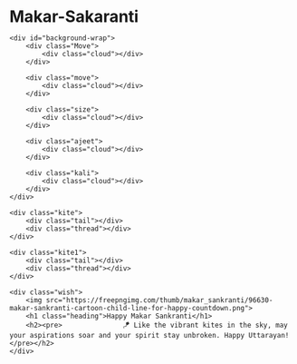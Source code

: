# Makar-Sakaranti
<!DOCTYPE html>
<html lang="en">

<head>
    <meta charset="UTF-8">
    <meta name="viewport" content="width=device-width, initial-scale=1.0">
    <title>Makar Sankranti</title>
    <link rel="stylesheet" href="style.css">
</head>
<style>
  @import url('https://fonts.googleapis.com/css?family=Montserrat:400,500,600|Muli:400,600,700&display=swap');
* {
    margin: 0;
    padding: 0;
}

body {
    background: #87cefa;
}

.kite {
    position: absolute;
    width: 100px;
    height: 100px;
    background: rgb(9, 255, 0);
    transform: rotate(45deg);
    top: 0;
    left: 0;
    bottom: 0;
    right: 0;
    margin: auto;
    animation: flying 5s ease-in-out infinite;
}

.kite:before,
.kite:after {
    content: '';
    position: absolute;
}

.kite:before {
    top: 50%;
    left: -20%;
    width: 141%;
    border-top: 1px solid #000;
    transform: rotate(45deg);
}

.kite:after {
    top: 0;
    left: 0;
    width: 100px;
    height: 100px;
    border-top-left-radius: 100%;
    border-left: 1px solid #000;
    border-top: 1px solid #000;
}

.kite1 {
    position: absolute;
    width: 100px;
    height: 100px;
    background: #deff22;
    transform: rotate(45deg);
    top: 0;
    left: 0;
    bottom: 0;
    right: 0;
    margin: auto;
    animation: flying1 5s ease-in-out infinite;
}

.kite1:before,
.kite1:after {
    content: '';
    position: absolute;
}

.kite1:before {
    top: 50%;
    left: -20%;
    width: 141%;
    border-top: 1px solid black;
    transform: rotate(45deg);
}

.kite1:after {
    top: 0;
    left: 0;
    width: 100px;
    height: 100px;
    border-top-left-radius: 100%;
    border-left: 1px solid black;
    border-top: 1px solid black;
}

.tail {
    position: relative;
    top: 95px;
    left: 85px;
    width: 0;
    height: 0;
    border-left: 20px solid transparent;
    border-right: 20px solid transparent;
    border-bottom: 20px solid black;
    transform: rotate(-45deg);
    overflow: hidden;
    background: transparent;
}

@keyframes flying {
    0%,
    100% {
        top: 0%;
        left: 0%;
    }
    25% {
        top: -20%;
        left: 5%;
    }
    50% {
        top: -15%;
        left: 20%;
    }
    75% {
        top: -10%;
        left: 5%;
    }
}

@keyframes flying1 {
    0%,
    100% {
        top: -30%;
        left: -30%;
    }
    25% {
        top: -20%;
        left: 5%;
    }
    50% {
        top: -25%;
        left: 20%;
    }
    75% {
        top: -10%;
        left: 15%;
    }
}

.wish {
    position: absolute;
    right: 0;
    bottom: 0;
    z-index: -1;
    background: transparent;
    width: 100%;
}

.wish img {
    width: 500px;
    background: transparent;
}

.heading {
    color: #fff;
    text-align: center;
    letter-spacing: 5px;
    text-shadow: 5px 5px 12px rgb(232, 8, 8), 11px 16px 12px rgba(71, 103, 121, 0.8);
    font-family: 'Montserrat', sans-serif;
    font-weight: 600 !important;
    letter-spacing: 1px;
    text-transform: uppercase;
    width: 100%;
    font-size: 80px;
}

#background-wrap {
    bottom: 0;
    left: 0;
    padding-top: 50px;
    position: fixed;
    right: 0;
    top: 0;
    z-index: -2;
}


/* KEYFRAMES */

@-webkit-keyframes animateCloud {
    0% {
        margin-left: -1000px;
    }
    100% {
        margin-left: 100%;
    }
}

@-moz-keyframes animateCloud {
    0% {
        margin-left: -1000px;
    }
    100% {
        margin-left: 100%;
    }
}

@keyframes animateCloud {
    0% {
        margin-left: -1000px;
    }
    100% {
        margin-left: 100%;
    }
}


/* ANIMATIONS */

.move {
    -webkit-animation: animateCloud 35s linear infinite;
    -moz-animation: animateCloud 35s linear infinite;
    animation: animateCloud 35s linear infinite;
    -webkit-transform: scale(0.65);
    -moz-transform: scale(0.65);
    transform: scale(0.65);
}

.Move {
    -webkit-animation: animateCloud 20s linear infinite;
    -moz-animation: animateCloud 20s linear infinite;
    animation: animateCloud 20s linear infinite;
    -webkit-transform: scale(0.3);
    -moz-transform: scale(0.3);
    transform: scale(0.3);
}

.ajeet {
    -webkit-animation: animateCloud 30s linear infinite;
    -moz-animation: animateCloud 30s linear infinite;
    animation: animateCloud 30s linear infinite;
    -webkit-transform: scale(0.5);
    -moz-transform: scale(0.5);
    transform: scale(0.5);
}

.kali {
    -webkit-animation: animateCloud 18s linear infinite;
    -moz-animation: animateCloud 18s linear infinite;
    animation: animateCloud 18s linear infinite;
    -webkit-transform: scale(0.4);
    -moz-transform: scale(0.4);
    transform: scale(0.4);
}

.x5 {
    -webkit-animation: animateCloud 25s linear infinite;
    -moz-animation: animateCloud 25s linear infinite;
    animation: animateCloud 25s linear infinite;
    -webkit-transform: scale(0.55);
    -moz-transform: scale(0.55);
    transform: scale(0.55);
}


/* OBJECTS */

.cloud {
    background: #fff;
    background: -moz-linear-gradient(top, #fff 5%, #f1f1f1 100%);
    background: -webkit-gradient(linear, left top, left bottom, color-stop(5%, #fff), color-stop(100%, #f1f1f1));
    background: -webkit-linear-gradient(top, #fff 5%, #f1f1f1 100%);
    background: -o-linear-gradient(top, #fff 5%, #f1f1f1 100%);
    background: -ms-linear-gradient(top, #fff 5%, #f1f1f1 100%);
    background: linear-gradient(top, #fff 5%, #f1f1f1 100%);
    filter: progid: DXImageTransform.Microsoft.gradient( startColorstr='#fff', endColorstr='#f1f1f1', GradientType=0);
    -webkit-border-radius: 100px;
    -moz-border-radius: 100px;
    border-radius: 100px;
    -webkit-box-shadow: 0 8px 5px rgba(0, 0, 0, 0.1);
    -moz-box-shadow: 0 8px 5px rgba(0, 0, 0, 0.1);
    box-shadow: 0 8px 5px rgba(0, 0, 0, 0.1);
    height: 120px;
    position: relative;
    width: 350px;
}

.cloud:after,
.cloud:before {
    background: #fff;
    content: '';
    position: absolute;
    z-indeX: -1;
}

.cloud:after {
    -webkit-border-radius: 100px;
    -moz-border-radius: 100px;
    border-radius: 100px;
    height: 100px;
    left: 50px;
    top: -50px;
    width: 100px;
}

.cloud:before {
    -webkit-border-radius: 200px;
    -moz-border-radius: 200px;
    border-radius: 200px;
    width: 180px;
    height: 180px;
    right: 50px;
    top: -90px;
}

.kite .thread,
.kite1 .thread {
    position: absolute;
    width: 2px;
    /* Adjust the thickness of the thread as needed */
    height: 100%;
    background: #333;
    /* Change the color of the thread */
    top: 0;
    left: 50%;
    transform: translateX(-50%);
}

.kite .thread {
    transform: rotate(45deg) translateX(-50%);
}

.kite1 .thread {
    transform: rotate(45deg) translateX(-50%);
}

.wish img {
    width: 500px;
    background: transparent;
    animation: floatAnimation 4s ease-in-out infinite;
}

@keyframes floatAnimation {
    0%,
    100% {
        transform: translateX(10);
    }
    50% {
        transform: translateX(40px);
    }
}
</style>


<body>

    <div id="background-wrap">
        <div class="Move">
            <div class="cloud"></div>
        </div>

        <div class="move">
            <div class="cloud"></div>
        </div>

        <div class="size">
            <div class="cloud"></div>
        </div>

        <div class="ajeet">
            <div class="cloud"></div>
        </div>

        <div class="kali">
            <div class="cloud"></div>
        </div>
    </div>

    <div class="kite">
        <div class="tail"></div>
        <div class="thread"></div>
    </div>

    <div class="kite1">
        <div class="tail"></div>
        <div class="thread"></div>
    </div>

    <div class="wish">
        <img src="https://freepngimg.com/thumb/makar_sankranti/96630-makar-sankranti-cartoon-child-line-for-happy-countdown.png">
        <h1 class="heading">Happy Makar Sankranti</h1>
        <h2><pre>               🪁 Like the vibrant kites in the sky, may your aspirations soar and your spirit stay unbroken. Happy Uttarayan!</pre></h2>
    </div>

</body>

</html>
